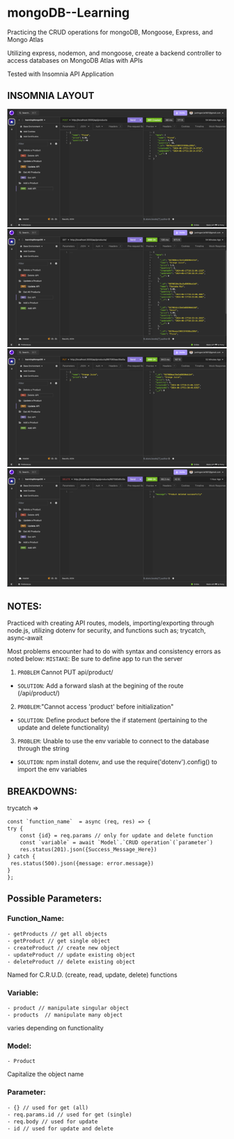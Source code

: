 # mongoDB--Learning
Practicing the CRUD operations for mongoDB, Mongoose, Express, and Mongo Atlas

Utilizing express, nodemon, and mongoose, create a backend controller to access databases on MongoDB Atlas with APIs

Tested with Insomnia API Application

## INSOMNIA LAYOUT
![Screenshot of Insomnia Dashboard focusing on the Add API](./screenshots/AddAPI.png)
![Screenshot of Insomnia Dashboard focusing on the GetAll API](./screenshots/GetAllAPI.png)
![Screenshot of Insomnia Dashboard focusing on the Update API](./screenshots/UpdateAPI.png)
![Screenshot of Insomnia Dashboard focusing on the Delete API](./screenshots/DeleteAPI.png)

## NOTES: 
Practiced with creating API routes, models, importing/exporting through node.js, utilizing dotenv for security, and functions such as; trycatch, async-await

Most problems encounter had to do with syntax and consistency errors as noted below: 
`MISTAKE`: Be sure to define app to run the server

1. `PROBLEM` Cannot PUT api/product/

- `SOLUTION`: Add a forward slash at the begining of the route (/api/product/)

2. `PROBLEM`:"Cannot access 'product' before initialization" 

- `SOLUTION`: Define product before the if statement (pertaining to the update and delete functionality)

3. `PROBLEM`: Unable to use the env variable to connect to the database through the string

- `SOLUTION`: npm install dotenv, and use the require('dotenv').config() to import the env variables



## BREAKDOWNS:
trycatch => 
```
const `function_name`  = async (req, res) => {
try {
    const {id} = req.params // only for update and delete function
    const `variable` = await `Model`.`CRUD operation`(`parameter`)
    res.status(201).json({Success_Message_Here})
} catch {
 res.status(500).json({message: error.message})
}
};
```

## Possible Parameters:
### Function_Name:  
    - getProducts // get all objects
    - getProduct // get single object
    - createProduct // create new object
    - updateProduct // update existing object
    - deleteProduct // delete existing object

 Named for C.R.U.D. (create, read, update, delete) functions

### Variable:  
    - product // manipulate singular object
    - products  // manipulate many object
    
 varies depending on functionality

### Model: 
    - Product  
Capitalize the object name

### Parameter: 
    - {} // used for get (all)
    - req.params.id // used for get (single) 
    - req.body // used for update
    - id // used for update and delete

   
    
